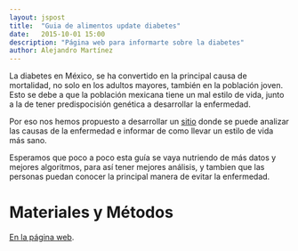 ```yaml
---
layout: jspost
title:  "Guia de alimentos update diabetes"
date:   2015-10-01 15:00
description: "Página web para informarte sobre la diabetes"
author: Alejandro Martínez
---
```


La diabetes en México, se ha convertido en la principal causa de mortalidad, no solo en los adultos mayores, también en
la población joven. Esto se debe a que la población mexicana tiene un mal estilo de vida, junto a la de tener
predispocisión genética a desarrollar la enfermedad.

Por eso nos hemos propuesto a desarrollar un [sitio](http://guiadealimentos.inmegen.gob.mx:8081/diabetes/) donde se puede
analizar las causas de la enfermedad e informar de como llevar un estilo de vida más sano.

Esperamos que poco a poco esta guía se vaya nutriendo de más datos y mejores algoritmos, para así tener mejores análisis,
y tambien que las personas puedan conocer la principal manera de evitar la enfermedad.

# Materiales y Métodos

[En la página web](http://guiadealimentos.inmegen.gob.mx:8081/diabetes/). 
